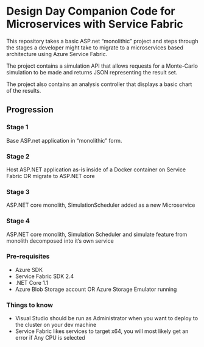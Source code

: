 # Design Day Companion Code for Microservices with Service Fabric

This repository takes a basic ASP.net “monolithic” project and steps through the stages a developer might take to migrate to a microservices based architecture using Azure Service Fabric. 

The project contains a simulation API that allows requests for a Monte-Carlo simulation to be made and returns JSON representing the result set.

The project also contains an analysis controller that displays a basic chart of the results.

## Progression

### Stage 1
Base ASP.net application in “monolithic” form.

### Stage 2
Host ASP.NET application as-is inside of a Docker container on Service Fabric OR migrate to ASP.NET core

### Stage 3
ASP.NET core monolith, SimulationScheduler added as a new Microservice 

### Stage 4
ASP.NET core monolith, Simulation Scheduler and simulate feature from monolith decomposed into it’s own service

### Pre-requisites
* Azure SDK
*	Service Fabric SDK 2.4
* .NET Core 1.1
*	Azure Blob Storage account OR Azure Storage Emulator running

### Things to know
* Visual Studio should be run as Administrator when you want to deploy to the cluster on your dev machine
* Service Fabric likes services to target x64, you will most likely get an error if Any CPU is selected
